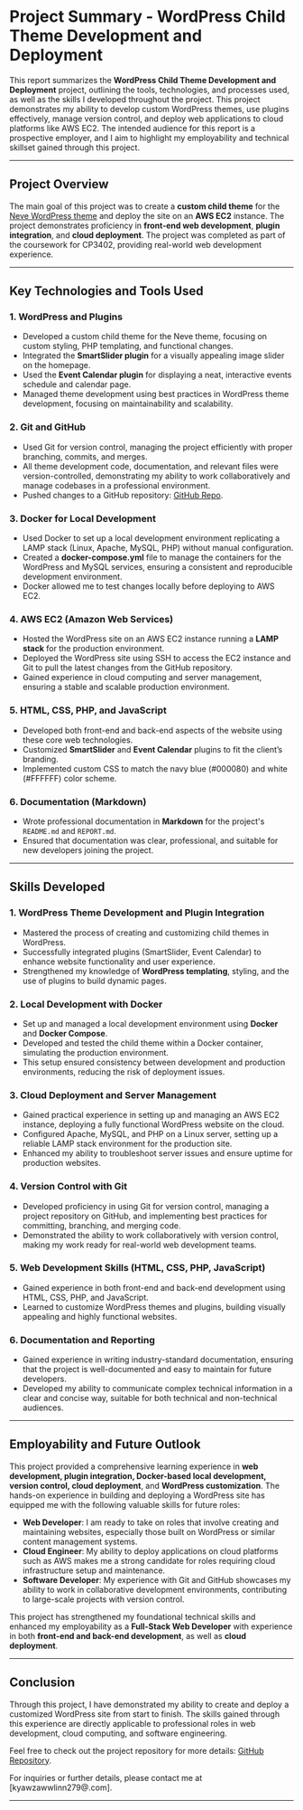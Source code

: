 # Project Summary - WordPress Child Theme Development and Deployment

This report summarizes the **WordPress Child Theme Development and Deployment** project, outlining the tools, technologies, and processes used, as well as the skills I developed throughout the project. This project demonstrates my ability to develop custom WordPress themes, use plugins effectively, manage version control, and deploy web applications to cloud platforms like AWS EC2. The intended audience for this report is a prospective employer, and I aim to highlight my employability and technical skillset gained through this project.

---

## Project Overview

The main goal of this project was to create a **custom child theme** for the [Neve WordPress theme](https://themeisle.com/themes/neve/) and deploy the site on an **AWS EC2** instance. The project demonstrates proficiency in **front-end web development**, **plugin integration**, and **cloud deployment**. The project was completed as part of the coursework for CP3402, providing real-world web development experience.

---

## Key Technologies and Tools Used

### 1. **WordPress and Plugins**
   - Developed a custom child theme for the Neve theme, focusing on custom styling, PHP templating, and functional changes.
   - Integrated the **SmartSlider plugin** for a visually appealing image slider on the homepage.
   - Used the **Event Calendar plugin** for displaying a neat, interactive events schedule and calendar page.
   - Managed theme development using best practices in WordPress theme development, focusing on maintainability and scalability.

### 2. **Git and GitHub**
   - Used Git for version control, managing the project efficiently with proper branching, commits, and merges.
   - All theme development code, documentation, and relevant files were version-controlled, demonstrating my ability to work collaboratively and manage codebases in a professional environment.
   - Pushed changes to a GitHub repository: [GitHub Repo](https://github.com/kyawzaww-linn/wordpress-site).

### 3. **Docker for Local Development**
   - Used Docker to set up a local development environment replicating a LAMP stack (Linux, Apache, MySQL, PHP) without manual configuration.
   - Created a **docker-compose.yml** file to manage the containers for the WordPress and MySQL services, ensuring a consistent and reproducible development environment.
   - Docker allowed me to test changes locally before deploying to AWS EC2.

### 4. **AWS EC2 (Amazon Web Services)**
   - Hosted the WordPress site on an AWS EC2 instance running a **LAMP stack** for the production environment.
   - Deployed the WordPress site using SSH to access the EC2 instance and Git to pull the latest changes from the GitHub repository.
   - Gained experience in cloud computing and server management, ensuring a stable and scalable production environment.

### 5. **HTML, CSS, PHP, and JavaScript**
   - Developed both front-end and back-end aspects of the website using these core web technologies.
   - Customized **SmartSlider** and **Event Calendar** plugins to fit the client’s branding.
   - Implemented custom CSS to match the navy blue (#000080) and white (#FFFFFF) color scheme.

### 6. **Documentation (Markdown)**
   - Wrote professional documentation in **Markdown** for the project's `README.md` and `REPORT.md`.
   - Ensured that documentation was clear, professional, and suitable for new developers joining the project.

---

## Skills Developed

### 1. **WordPress Theme Development and Plugin Integration**
   - Mastered the process of creating and customizing child themes in WordPress.
   - Successfully integrated plugins (SmartSlider, Event Calendar) to enhance website functionality and user experience.
   - Strengthened my knowledge of **WordPress templating**, styling, and the use of plugins to build dynamic pages.

### 2. **Local Development with Docker**
   - Set up and managed a local development environment using **Docker** and **Docker Compose**.
   - Developed and tested the child theme within a Docker container, simulating the production environment.
   - This setup ensured consistency between development and production environments, reducing the risk of deployment issues.

### 3. **Cloud Deployment and Server Management**
   - Gained practical experience in setting up and managing an AWS EC2 instance, deploying a fully functional WordPress website on the cloud.
   - Configured Apache, MySQL, and PHP on a Linux server, setting up a reliable LAMP stack environment for the production site.
   - Enhanced my ability to troubleshoot server issues and ensure uptime for production websites.

### 4. **Version Control with Git**
   - Developed proficiency in using Git for version control, managing a project repository on GitHub, and implementing best practices for committing, branching, and merging code.
   - Demonstrated the ability to work collaboratively with version control, making my work ready for real-world web development teams.

### 5. **Web Development Skills (HTML, CSS, PHP, JavaScript)**
   - Gained experience in both front-end and back-end development using HTML, CSS, PHP, and JavaScript.
   - Learned to customize WordPress themes and plugins, building visually appealing and highly functional websites.

### 6. **Documentation and Reporting**
   - Gained experience in writing industry-standard documentation, ensuring that the project is well-documented and easy to maintain for future developers.
   - Developed my ability to communicate complex technical information in a clear and concise way, suitable for both technical and non-technical audiences.

---

## Employability and Future Outlook

This project provided a comprehensive learning experience in **web development, plugin integration, Docker-based local development, version control, cloud deployment**, and **WordPress customization**. The hands-on experience in building and deploying a WordPress site has equipped me with the following valuable skills for future roles:

- **Web Developer**: I am ready to take on roles that involve creating and maintaining websites, especially those built on WordPress or similar content management systems.
- **Cloud Engineer**: My ability to deploy applications on cloud platforms such as AWS makes me a strong candidate for roles requiring cloud infrastructure setup and maintenance.
- **Software Developer**: My experience with Git and GitHub showcases my ability to work in collaborative development environments, contributing to large-scale projects with version control.

This project has strengthened my foundational technical skills and enhanced my employability as a **Full-Stack Web Developer** with experience in both **front-end and back-end development**, as well as **cloud deployment**.

---

## Conclusion

Through this project, I have demonstrated my ability to create and deploy a customized WordPress site from start to finish. The skills gained through this experience are directly applicable to professional roles in web development, cloud computing, and software engineering.

Feel free to check out the project repository for more details: [GitHub Repository](https://github.com/kyawzaww-linn/wordpress-site).

For inquiries or further details, please contact me at [kyawzawwlinn279@.com].

---
